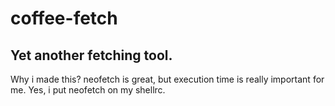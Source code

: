 # coffee-fetch
## Yet another fetching tool.

Why i made this? neofetch is great, but execution time is really important for me. Yes, i put neofetch on my shellrc.
